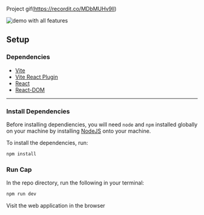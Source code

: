 
Project gif(https://recordit.co/MDbMUHv9ll)

![demo with all features](readme_demo.gif)

## Setup

### Dependencies

* [Vite](https://www.npmjs.com/package/vite)
* [Vite React Plugin](https://www.npmjs.com/package/@vitejs/plugin-react)
* [React](https://www.npmjs.com/package/react)
* [React-DOM](https://www.npmjs.com/package/react-dom)

---

### Install Dependencies

Before installing dependiencies, you will need `node` and `npm` installed globally on your machine by installing  [NodeJS](https://nodejs.org/en/download/) onto your machine.

To install the dependencies, run:

```sh
npm install
```

### Run Cap

In the repo directory, run the following in your terminal:

```sh
npm run dev

```

Visit the web application in the browser

```console
